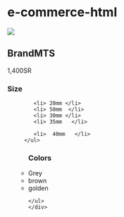 # e-commerce-html

<!DOCTYPE html>
<html>
<head>

<title> E Commerce Product Card UI Design </title>

</head>
<body>
  <div class="imgbox">
        <img src="https://images.pexels.com/photos/236915/pexels-photo-236915.jpeg?auto=compress&cs=tinysrgb&dpr=1&w=500">
  </div> 
   <div class="specifice">
     <h2>Brand<span>MTS</span></h2>
      <div class="price">1,400SR </div>
      <label>   <h3>Size </h3> </label>
      <ul>

         <li> 20mm </li>
         <li> 50mm  </li>
         <li> 30mm </li>
         <li> 35mm   </li>
         
         <li>  40mm   </li>
      </ul>
 <ul>
      <label>  <h3>  Colors </h3>   </label>
     <li> Grey </li>  
     <li> brown </li>
     <li>golden</li>
    
    
    </ul>
    </div>
  

